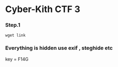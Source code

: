 # Cyber-Kith CTF 3

### Step.1
```
wget link
```

### Everything is hidden use exif , steghide etc

key = F14G
